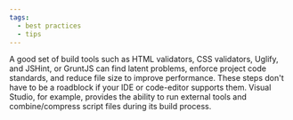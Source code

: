 ```yaml
---
tags:
  - best practices
  - tips
---
```


A good set of build tools such as HTML validators, CSS validators, Uglify, and JSHint, or GruntJS can find latent problems, enforce project code standards, and reduce file size to improve performance. These steps don't have to be a roadblock if your IDE or code-editor supports them. Visual Studio, for example, provides the ability to run external tools and combine/compress script files during its build process.